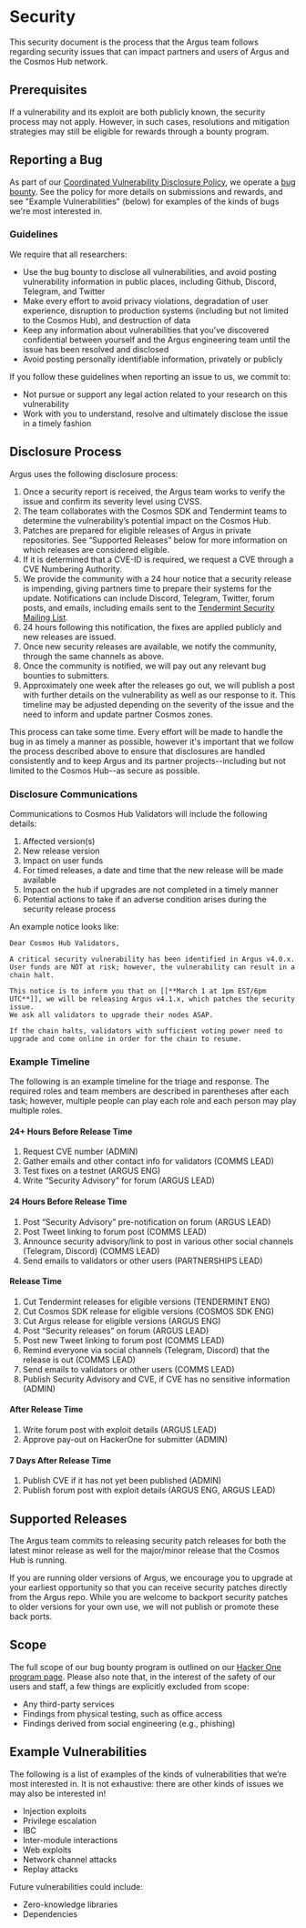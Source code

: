 # Security

This security document is the process that the Argus team follows regarding security issues 
that can impact partners and users of Argus and the Cosmos Hub network. 

## Prerequisites

If a vulnerability and its exploit are both publicly known, the security process may not apply. 
However, in such cases, resolutions and mitigation strategies may still be eligible for rewards through a bounty program.

## Reporting a Bug

As part of our [Coordinated Vulnerability Disclosure
Policy](https://tendermint.com/security), we operate a [bug
bounty](https://hackerone.com/tendermint).
See the policy for more details on submissions and rewards, and see "Example Vulnerabilities" (below) for examples of the kinds of bugs we're most interested in.

### Guidelines

We require that all researchers:

* Use the bug bounty to disclose all vulnerabilities, and avoid posting vulnerability information in public places, including Github, Discord, Telegram, and Twitter
* Make every effort to avoid privacy violations, degradation of user experience, disruption to production systems (including but not limited to the Cosmos Hub), and destruction of data
* Keep any information about vulnerabilities that you’ve discovered confidential between yourself and the Argus engineering team until the issue has been resolved and disclosed
* Avoid posting personally identifiable information, privately or publicly

If you follow these guidelines when reporting an issue to us, we commit to:

* Not pursue or support any legal action related to your research on this vulnerability
* Work with you to understand, resolve and ultimately disclose the issue in a timely fashion

## Disclosure Process

Argus uses the following disclosure process:

1. Once a security report is received, the Argus team works to verify the issue and confirm its severity level using CVSS.
2. The team collaborates with the Cosmos SDK and Tendermint teams to determine the vulnerability’s potential impact on the Cosmos Hub.
3. Patches are prepared for eligible releases of Argus in private repositories. See “Supported Releases” below for more information on which releases are considered eligible.
4. If it is determined that a CVE-ID is required, we request a CVE through a CVE Numbering Authority.
5. We provide the community with a 24 hour notice that a security release is impending, giving partners time to prepare their systems for the update. Notifications can include Discord, Telegram, Twitter, forum posts, and emails, including emails sent to the [Tendermint Security Mailing List](https://berlin.us4.list-manage.com/subscribe?u=431b35421ff7edcc77df5df10&id=3fe93307bc).
6. 24 hours following this notification, the fixes are applied publicly and new releases are issued.
7. Once new security releases are available, we notify the community, through the same channels as above. <!-- We also publish a Security Advisory on Github and publish the CVE, as long as neither the Security Advisory nor the CVE include any information on how to exploit these vulnerabilities beyond what information is already available in the patch itself. -->
8. Once the community is notified, we will pay out any relevant bug bounties to submitters.
9. Approximately one week after the releases go out, we will publish a post with further details on the vulnerability as well as our response to it. This timeline may be adjusted depending on the severity of the issue and the need to inform and update partner Cosmos zones.

This process can take some time. Every effort will be made to handle the bug in as timely a manner as possible, however it's important that we follow the process described above to ensure that disclosures are handled consistently and to keep Argus and its partner projects--including but not limited to the Cosmos Hub--as secure as possible.

### Disclosure Communications

Communications to Cosmos Hub Validators will include the following details:
1. Affected version(s)
1. New release version
1. Impact on user funds
1. For timed releases, a date and time that the new release will be made available
1. Impact on the hub if upgrades are not completed in a timely manner
1. Potential actions to take if an adverse condition arises during the security release process

An example notice looks like:
```
Dear Cosmos Hub Validators,

A critical security vulnerability has been identified in Argus v4.0.x. 
User funds are NOT at risk; however, the vulnerability can result in a chain halt.

This notice is to inform you that on [[**March 1 at 1pm EST/6pm UTC**]], we will be releasing Argus v4.1.x, which patches the security issue. 
We ask all validators to upgrade their nodes ASAP.

If the chain halts, validators with sufficient voting power need to upgrade and come online in order for the chain to resume.
```

### Example Timeline

The following is an example timeline for the triage and response. The required roles and team members are described in parentheses after each task; however, multiple people can play each role and each person may play multiple roles.

#### 24+ Hours Before Release Time

1. Request CVE number (ADMIN)
2. Gather emails and other contact info for validators (COMMS LEAD)
3. Test fixes on a testnet  (ARGUS ENG)
4. Write “Security Advisory” for forum (ARGUS LEAD)

#### 24 Hours Before Release Time

1. Post “Security Advisory” pre-notification on forum (ARGUS LEAD)
2. Post Tweet linking to forum post (COMMS LEAD)
3. Announce security advisory/link to post in various other social channels (Telegram, Discord) (COMMS LEAD)
4. Send emails to validators or other users (PARTNERSHIPS LEAD)

#### Release Time

1. Cut Tendermint releases for eligible versions (TENDERMINT ENG)
2. Cut Cosmos SDK release for eligible versions (COSMOS SDK ENG)
3. Cut Argus release for eligible versions (ARGUS ENG)
4. Post “Security releases” on forum (ARGUS LEAD)
5. Post new Tweet linking to forum post (COMMS LEAD)
6. Remind everyone via social channels (Telegram, Discord)  that the release is out (COMMS LEAD)
7. Send emails to validators or other users (COMMS LEAD)
8. Publish Security Advisory and CVE, if CVE has no sensitive information (ADMIN)

#### After Release Time

1. Write forum post with exploit details (ARGUS LEAD)
2. Approve pay-out on HackerOne for submitter (ADMIN)

#### 7 Days After Release Time

1. Publish CVE if it has not yet been published (ADMIN)
2. Publish forum post with exploit details (ARGUS ENG, ARGUS LEAD)

## Supported Releases

The Argus team commits to releasing security patch releases for both the latest minor release as well for the major/minor release that the Cosmos Hub is running.

If you are running older versions of Argus, we encourage you to upgrade at your earliest opportunity so that you can receive security patches directly from the Argus repo. While you are welcome to backport security patches to older versions for your own use, we will not publish or promote these back ports.

## Scope

The full scope of our bug bounty program is outlined on our [Hacker One program page](https://hackerone.com/tendermint). Please also note that, in the interest of the safety of our users and staff, a few things are explicitly excluded from scope:

* Any third-party services
* Findings from physical testing, such as office access
* Findings derived from social engineering (e.g., phishing)

## Example Vulnerabilities

The following is a list of examples of the kinds of vulnerabilities that we’re most interested in. It is not exhaustive: there are other kinds of issues we may also be interested in!

* Injection exploits
* Privilege escalation
* IBC
* Inter-module interactions
* Web exploits
* Network channel attacks
* Replay attacks

Future vulnerabilities could include:

* Zero-knowledge libraries
* Dependencies
